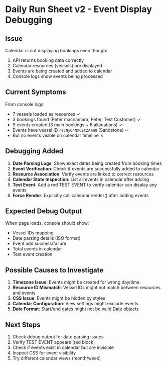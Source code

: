 # Daily Run Sheet v2 - Event Display Debugging

## Issue
Calendar is not displaying bookings even though:
1. API returns booking data correctly
2. Calendar resources (vessels) are displayed
3. Events are being created and added to calendar
4. Console logs show events being processed

## Current Symptoms
From console logs:
- 7 vessels loaded as resources ✓
- 3 bookings found (Peter macnamara, Peter, Test Customer) ✓
- 9 events created (3 main bookings + 6 allocations) ✓
- Events have vessel ID `recNyQ4NXCEtZAaW0` (Sandstone) ✓
- But no events visible on calendar timeline ✗

## Debugging Added
1. **Date Parsing Logs**: Show exact dates being created from booking times
2. **Event Verification**: Check if events are successfully added to calendar
3. **Resource Association**: Verify events are linked to correct resources
4. **Calendar State Inspection**: List all events in calendar after adding
5. **Test Event**: Add a red TEST EVENT to verify calendar can display any events
6. **Force Render**: Explicitly call calendar.render() after adding events

## Expected Debug Output
When page loads, console should show:
- Vessel IDs mapping
- Date parsing details (ISO format)
- Event add success/failure
- Total events in calendar
- Test event creation

## Possible Causes to Investigate
1. **Timezone Issue**: Events might be created for wrong day/time
2. **Resource ID Mismatch**: Vessel IDs might not match between resources and events
3. **CSS Issue**: Events might be hidden by styles
4. **Calendar Configuration**: View settings might exclude events
5. **Date Format**: Start/end dates might not be valid Date objects

## Next Steps
1. Check debug output for date parsing issues
2. Verify TEST EVENT appears (red block)
3. Check if events exist in calendar but are invisible
4. Inspect CSS for event visibility
5. Try different calendar views (month/week)
